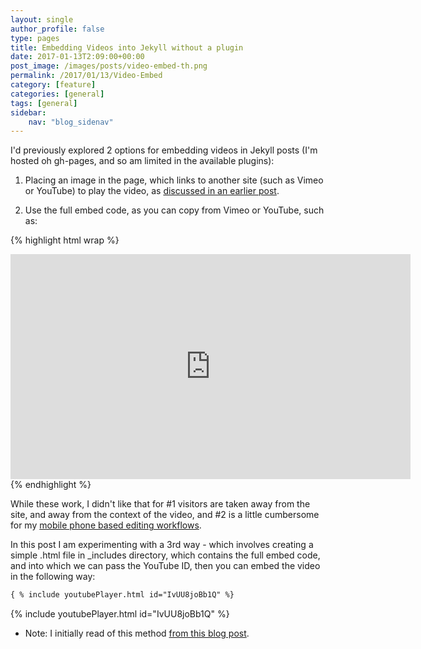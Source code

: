 ```yaml
---
layout: single
author_profile: false
type: pages
title: Embedding Videos into Jekyll without a plugin
date: 2017-01-13T2:09:00+00:00
post_image: /images/posts/video-embed-th.png
permalink: /2017/01/13/Video-Embed
category: [feature]
categories: [general]
tags: [general]
sidebar:
    nav: "blog_sidenav"
---
```

I'd previously explored 2 options for embedding videos in Jekyll posts (I'm hosted oh gh-pages, and so am limited in the available plugins):

1) Placing an image in the page, which links to another site (such as Vimeo or YouTube) to play the video, as [discussed in an earlier post](https://benseymour.com/2016/11/13/Jekyll-Embedded-Video---timelapses).

2) Use the full embed code, as you can copy from Vimeo or YouTube, such as:

{% highlight html wrap %}
<iframe src="https://player.vimeo.com/video/193567768?title=0&byline=0&portrait=0"   
width="640" height="360" frameborder="0" ></iframe>
{% endhighlight %}


While these work, I didn't like that for #1 visitors are taken away from the site, and away from the context of the video, and #2 is a little cumbersome for my [mobile phone based editing workflows](https://benseymour.com/2016/11/07/Mobile-Git-with-Git2Go---Jekyll-workflow).

In this post I am experimenting with a 3rd way - which involves creating a simple .html file in \_includes directory, which contains the full embed code, and into which we can pass the YouTube ID, then you can embed the video in the following way:

``` md
{ % include youtubePlayer.html id="IvUU8joBb1Q" %}
```


{% include youtubePlayer.html id="IvUU8joBb1Q" %}


* Note: I initially read of this method [from this blog post](http://www.adamwadeharris.com/how-to-easily-embed-youtube-videos-in-jekyll-sites-without-a-plugin/).
